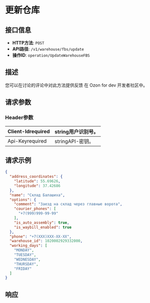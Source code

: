 # 更新仓库

## 接口信息

- **HTTP方法**: `POST`
- **API路径**: `/v1/warehouse/fbs/update`
- **操作ID**: `operation/UpdateWarehouseFBS`

## 描述

您可以在讨论的评论中对此方法提供反馈 在 Ozon for dev 开发者社区中。

## 请求参数

### Header参数

| Client-Idrequired | string用户识别号。 |
|---|---|
| Api-Keyrequired | stringAPI-密钥。 |

## 请求示例

```json
{
  "address_coordinates": {
    "latitude": 55.69626,
    "longitude": 37.42686
  },
  "name": "Склад Балашиха",
  "options": {
    "comment": "Заезд на склад через главные ворота",
    "courier_phones": [
      "+7(999)999-99-99"
    ],
    "is_auto_assembly": true,
    "is_waybill_enabled": true
  },
  "phone": "+7(XXX)XXX-XX-XX",
  "warehouse_id": 1020002929332000,
  "working_days": [
    "MONDAY",
    "TUESDAY",
    "WEDNESDAY",
    "THURSDAY",
    "FRIDAY"
  ]
}
```

## 响应
